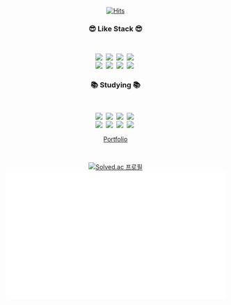 <div align="center" style="text-align:center">
 
[![Hits](https://hits.seeyoufarm.com/api/count/incr/badge.svg?url=https%3A%2F%2Fgithub.com%2Fcrakel&count_bg=%2379C83D&title_bg=%23555555&icon=&icon_color=%23E7E7E7&title=hits&edge_flat=false)](https://hits.seeyoufarm.com)

</div>

<h3 align="center">😎 Like Stack 😎</h3>
<br>
<p align="center">
  <img src="https://img.shields.io/badge/javascript-F7DF1E?style=for-the-badge&logo=javascript&logoColor=black"/></a>&nbsp
  <img src="https://img.shields.io/badge/node.js-339933?style=for-the-badge&logo=Node.js&logoColor=white"/></a>&nbsp
  <img src="https://img.shields.io/badge/Express-000000?style=for-the-badge&logo=Express&logoColor=white"/></a>&nbsp
  <img src="https://img.shields.io/badge/python-3776AB?style=for-the-badge&logo=python&logoColor=white"/></a>&nbsp
  <br>
  <img src="https://img.shields.io/badge/Flask-000000?style=for-the-badge&logo=Flask&logoColor=white"/></a>&nbsp
  <img src="https://img.shields.io/badge/Unity-000000?style=for-the-badge&logo=Unity&logoColor=white"/></a>&nbsp
  <img src="https://img.shields.io/badge/mysql-4479A1?style=for-the-badge&logo=mysql&logoColor=white"/></a>&nbsp 
  <img src="https://img.shields.io/badge/aws-232F3E?style=for-the-badge&logo=amazonaws&logoColor=white"></a>&nbsp 
</p>

<h3 align="center">📚 Studying 📚</h3>
<br>
<p align="center">
  <img src="https://img.shields.io/badge/typescript-3178C6?style=for-the-badge&logo=typescript&logoColor=white">&nbsp
  <img src="https://img.shields.io/badge/NestJs-E0234E?style=for-the-badge&logo=NestJs&logoColor=white"/></a>&nbsp
  <img src="https://img.shields.io/badge/Java-007396?style=for-the-badge&logo=Java&logoColor=white"/></a>&nbsp
  <img src="https://img.shields.io/badge/Spring-6DB33F?style=for-the-badge&logo=Spring&logoColor=white"/></a>&nbsp
  <br>
  <img src="https://img.shields.io/badge/React-61DAFB?style=for-the-badge&logo=React&logoColor=black"/></a>&nbsp
  <img src="https://img.shields.io/badge/Docker-2496ED?style=for-the-badge&logo=Docker&logoColor=white"/></a>&nbsp
  <img src="https://img.shields.io/badge/Kubernetes-326CE5?style=for-the-badge&logo=Kubernetes&logoColor=white"/></a>&nbsp
  <img src="https://img.shields.io/badge/Jenkins-D24939?style=for-the-badge&logo=Jenkins&logoColor=white"/></a>&nbsp
</p>


<div align="center" style="text-align:center"> 

[Portfolio](https://drive.google.com/file/d/1N33Srx8uPcQbeQlsMnjOXgxe46vOQgAx/view?usp=sharing)

</div>


<br>

<div align="center" style="text-align:center">

[![Solved.ac 프로필](http://mazassumnida.wtf/api/v2/generate_badge?boj=uni7671)](https://solved.ac/uni7671)
![overview](https://github.com/crakel/github-stats/blob/master/generated/overview.svg)
<!-- ![languages](https://github.com/crakel/github-stats/blob/master/generated/languages.svg) -->
<!-- [![Anurag's GitHub stats](https://github-readme-stats.vercel.app/api?username=crakel)](https://github.com/anuraghazra/github-readme-stats) -->

</div>

<!-- 🛠🛠
**crakel/crakel** is a ✨ _special_ ✨ repository because its `README.md` (this file) appears on your GitHub profile.

Here are some ideas to get you started:

- 🔭 I’m currently working on ...
- 🌱 I’m currently learning ...
- 👯 I’m looking to collaborate on ...
- 🤔 I’m looking for help with ...
- 💬 Ask me about ...
- 📫 How to reach me: ...
- 😄 Pronouns: ...
- ⚡ Fun fact: ...
-->
